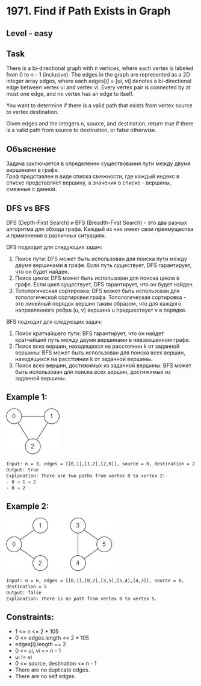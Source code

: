 # 1971. Find if Path Exists in Graph


## Level - easy


## Task
There is a bi-directional graph with n vertices, where each vertex is labeled from 0 to n - 1 (inclusive). 
The edges in the graph are represented as a 2D integer array edges, where each edges[i] = [ui, vi] denotes a bi-directional edge between vertex ui and vertex vi. 
Every vertex pair is connected by at most one edge, and no vertex has an edge to itself.

You want to determine if there is a valid path that exists from vertex source to vertex destination.

Given edges and the integers n, source, and destination, return true if there is a valid path from source to destination, 
or false otherwise.


## Объяснение
Задача заключается в определении существования пути между двумя вершинами в графе.  
Граф представлен в виде списка смежности, где каждый индекс в списке представляет вершину, 
а значения в списке - вершины, смежные с данной.


## DFS vs BFS
DFS (Depth-First Search) и BFS (Breadth-First Search) - это два разных алгоритма для обхода графа. 
Каждый из них имеет свои преимущества и применения в различных ситуациях.

DFS подходит для следующих задач:
1. Поиск пути: DFS может быть использован для поиска пути между двумя вершинами в графе. Если путь существует, DFS гарантирует, что он будет найден.
2. Поиск цикла: DFS может быть использован для поиска цикла в графе. Если цикл существует, DFS гарантирует, что он будет найден.
3. Топологическая сортировка: DFS может быть использован для топологической сортировки графа. Топологическая сортировка - это линейный порядок вершин таким образом, что для каждого направленного ребра (u, v) вершина u предшествует v в порядке.

BFS подходит для следующих задач:
1. Поиск кратчайшего пути: BFS гарантирует, что он найдет кратчайший путь между двумя вершинами в невзвешенном графе.
2. Поиск всех вершин, находящихся на расстоянии k от заданной вершины: BFS может быть использован для поиска всех вершин, находящихся на расстоянии k от заданной вершины.
3. Поиск всех вершин, достижимых из заданной вершины: BFS может быть использован для поиска всех вершин, достижимых из заданной вершины.

## Example 1:
![img.png](img.png)
````
Input: n = 3, edges = [[0,1],[1,2],[2,0]], source = 0, destination = 2
Output: true
Explanation: There are two paths from vertex 0 to vertex 2:
- 0 → 1 → 2
- 0 → 2
````


## Example 2:
![img_1.png](img_1.png)
````
Input: n = 6, edges = [[0,1],[0,2],[3,5],[5,4],[4,3]], source = 0, destination = 5
Output: false
Explanation: There is no path from vertex 0 to vertex 5.
````


## Constraints:
- 1 <= n <= 2 * 105
- 0 <= edges.length <= 2 * 105
- edges[i].length == 2
- 0 <= ui, vi <= n - 1
- ui != vi
- 0 <= source, destination <= n - 1
- There are no duplicate edges. 
- There are no self edges.